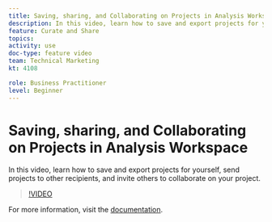 ```yaml
---
title: Saving, sharing, and Collaborating on Projects in Analysis Workspace
description: In this video, learn how to save and export projects for yourself, send projects to other recipients, and invite others to collaborate on your project.
feature: Curate and Share
topics: 
activity: use
doc-type: feature video
team: Technical Marketing
kt: 4108

role: Business Practitioner
level: Beginner
---
```


# Saving, sharing, and Collaborating on Projects in Analysis Workspace

In this video, learn how to save and export projects for yourself, send projects to other recipients, and invite others to collaborate on your project.

>[!VIDEO](https://video.tv.adobe.com/v/30993/?quality=12)

For more information, visit the [documentation](https://docs.adobe.com/content/help/en/analytics/analyze/analysis-workspace/curate-share/send-schedule-files.html).

